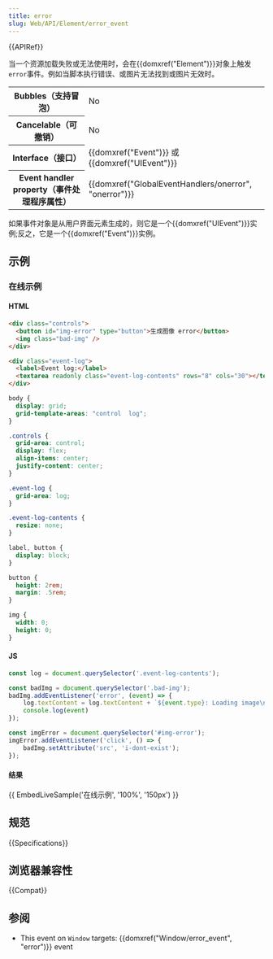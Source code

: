 ```yaml
---
title: error
slug: Web/API/Element/error_event
---
```


{{APIRef}}

当一个资源加载失败或无法使用时，会在{{domxref("Element")}}对象上触发`error`事件。例如当脚本执行错误、或图片无法找到或图片无效时。

<table class="properties">
  <tbody>
    <tr>
      <th scope="row">Bubbles（支持冒泡）</th>
      <td>No</td>
    </tr>
    <tr>
      <th scope="row">Cancelable（可撤销）</th>
      <td>No</td>
    </tr>
    <tr>
      <th scope="row">Interface（接口）</th>
      <td>{{domxref("Event")}} 或{{domxref("UIEvent")}}</td>
    </tr>
    <tr>
      <th scope="row">Event handler property（事件处理程序属性）</th>
      <td>
        {{domxref("GlobalEventHandlers/onerror", "onerror")}}
      </td>
    </tr>
  </tbody>
</table>

如果事件对象是从用户界面元素生成的，则它是一个{{domxref("UIEvent")}}实例;反之，它是一个{{domxref("Event")}}实例。

## 示例

### 在线示例

#### HTML

```html
<div class="controls">
  <button id="img-error" type="button">生成图像 error</button>
  <img class="bad-img" />
</div>

<div class="event-log">
  <label>Event log:</label>
  <textarea readonly class="event-log-contents" rows="8" cols="30"></textarea>
</div>
```

```css hidden
body {
  display: grid;
  grid-template-areas: "control  log";
}

.controls {
  grid-area: control;
  display: flex;
  align-items: center;
  justify-content: center;
}

.event-log {
  grid-area: log;
}

.event-log-contents {
  resize: none;
}

label, button {
  display: block;
}

button {
  height: 2rem;
  margin: .5rem;
}

img {
  width: 0;
  height: 0;
}
```

#### JS

```js
const log = document.querySelector('.event-log-contents');

const badImg = document.querySelector('.bad-img');
badImg.addEventListener('error', (event) => {
    log.textContent = log.textContent + `${event.type}: Loading image\n`;
    console.log(event)
});

const imgError = document.querySelector('#img-error');
imgError.addEventListener('click', () => {
    badImg.setAttribute('src', 'i-dont-exist');
});
```

#### 结果

{{ EmbedLiveSample('在线示例', '100%', '150px') }}

## 规范

{{Specifications}}

## 浏览器兼容性

{{Compat}}

## 参阅

- This event on `Window` targets: {{domxref("Window/error_event", "error")}} event

